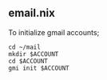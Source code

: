 ## email.nix

To initialize gmail accounts;
```
cd ~/mail
mkdir $ACCOUNT
cd $ACCOUNT
gmi init $ACCOUNT
```
